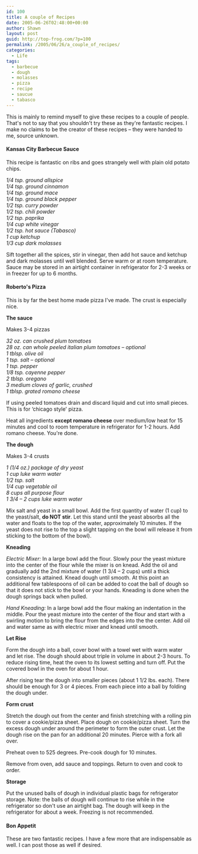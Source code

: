 ```yaml
---
id: 100
title: A couple of Recipes
date: 2005-06-26T02:48:00+00:00
author: Shawn
layout: post
guid: http://top-frog.com/?p=100
permalink: /2005/06/26/a_couple_of_recipes/
categories:
  - Life
tags:
  - barbecue
  - dough
  - molasses
  - pizza
  - recipe
  - saucue
  - tabasco
---
```

This is mainly to remind myself to give these recipes to a couple of people. That's not to say that you shouldn't try these as they're fantastic recipes. I make no claims to be the creator of these recipes – they were handed to me, source unknown.





#### Kansas City Barbecue Sauce

This recipe is fantastic on ribs and goes strangely well with plain old potato chips.

_1/4 tsp. ground allspice  
1/4 tsp. ground cinnamon  
1/4 tsp. ground mace  
1/4 tsp. ground black pepper  
1/2 tsp. curry powder  
1/2 tsp. chili powder  
1/2 tsp. paprika  
1/4 cup white vinegar  
1/2 tsp. hot sauce (Tabasco)  
1 cup ketchup  
1/3 cup dark molasses_

Sift together all the spices, stir in vinegar, then add hot sauce and ketchup and dark molasses until well blended. Serve warm or at room temperature. Sauce may be stored in an airtight container in refrigerator for 2-3 weeks or in freezer for up to 6 months.



#### Roberto's Pizza

This is by far the best home made pizza I've made. The crust is especially nice.

**The sauce**

Makes 3-4 pizzas

_32 oz. can crushed plum tomatoes  
28 oz. can whole peeled italian plum tomatoes – optional  
1 tblsp. olive oil  
1 tsp. salt – optional  
1 tsp. pepper  
1/8 tsp. cayenne pepper  
2 tblsp. oregano  
3 medium cloves of garlic, crushed  
1 tblsp. grated romano cheese_

If using peeled tomatoes drain and discard liquid and cut into small pieces. This is for &#8216;chicago style' pizza.

Heat all ingredients **except romano cheese** over medium/low heat for 15 minutes and cool to room temperature in refrigerator for 1-2 hours. Add romano cheese. You're done.

**The dough**

Makes 3-4 crusts

_1 (1/4 oz.) package of dry yeast  
1 cup luke warm water  
1/2 tsp. salt  
1/4 cup vegetable oil  
8 cups all purpose flour  
1 3/4 – 2 cups luke warm water_

Mix salt and yeast in a small bowl. Add the first quantity of water (1 cup) to the yeast/salt, **do NOT stir**. Let this stand until the yeast absorbs all the water and floats to the top of the water, approximately 10 minutes. If the yeast does not rise to the top a slight tapping on the bowl will release it from sticking to the bottom of the bowl).

**Kneading**

_Electric Mixer:_ In a large bowl add the flour. Slowly pour the yeast mixture into the center of the flour while the mixer is on knead. Add the oil and gradually add the 2nd mixture of water (1 3/4 – 2 cups) until a thick consistency is attained. Knead dough until smooth. At this point an additional few tablespoons of oil can be added to coat the ball of dough so that it does not stick to the bowl or your hands. Kneading is done when the dough springs back when pulled.

_Hand Kneading:_ In a large bowl add the flour making an indentation in the middle. Pour the yeast mixture into the center of the flour and start with a swirling motion to bring the flour from the edges into the the center. Add oil and water same as with electric mixer and knead until smooth.

**Let Rise**

Form the dough into a ball, cover bowl with a towel wet with warm water and let rise. The dough should about triple in volume in about 2-3 hours. To reduce rising time, heat the oven to its lowest setting and turn off. Put the covered bowl in the oven for about 1 hour.

After rising tear the dough into smaller pieces (about 1 1/2 lbs. each). There should be enough for 3 or 4 pieces. From each piece into a ball by folding the dough under. 

**Form crust**

Stretch the dough out from the center and finish stretching with a rolling pin to cover a cookie/pizza sheet. Place dough on cookie/pizza sheet. Turn the excess dough under around the perimeter to form the outer crust. Let the dough rise on the pan for an additional 20 minutes. Pierce with a fork all over.

Preheat oven to 525 degrees. Pre-cook dough for 10 minutes.

Remove from oven, add sauce and toppings. Return to oven and cook to order.

**Storage**

Put the unused balls of dough in individual plastic bags for refrigerator storage. Note: the balls of dough will continue to rise while in the refrigerator so don't use an airtight bag. The dough will keep in the refrigerator for about a week. Freezing is not recommended.

#### Bon Appetit

These are two fantastic recipes. I have a few more that are indispensable as well. I can post those as well if desired.
